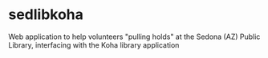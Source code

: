 # sedlibkoha
Web application to help volunteers "pulling holds" at the Sedona (AZ) Public Library, interfacing with the Koha library application
